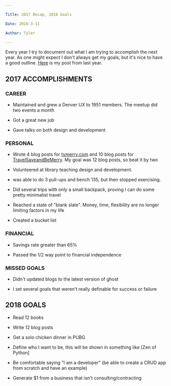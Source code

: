 ```yaml
---

Title: 2017 Recap, 2018 Goals

Date: 2018-3-11

Author: Tyler

---
```


Every year I try to document out what I am trying to accomplish the next year. As one might expect I don\'t always get my goals, but it\'s nice to have a good outline. [Here](http://tymerry.com/2016-accomplishments-and-2017-goals/) is my post from last year.

2017 ACCOMPLISHMENTS
--------------------

### CAREER

-   Maintained and grew a Denver UX to 1951 members. The meetup did two events a month

-   Got a great new job

-   Gave talks on both design and development

### PERSONAL

-   Wrote 4 blog posts for [tymerry.com](https://www.tymerry.com/2017-recap-2018-goals/tymerry.com) and 10 blog posts for [TravelSaveandBeMerry](http://travelsaveandbemerry.com/). My goal was 12 blog posts, so beat it by two

-   Volunteered at library teaching design and development.

-   was able to do 3 pull-ups and bench 135, but then stopped exercising.

-   Did several trips with only a small backpack, proving I can do some pretty minimalist travel

-   Reached a state of \"blank slate\". Money, time, flexibility are no longer limiting factors in my life

-   Created a bucket list

### FINANCIAL

-   Savings rate greater than 65%

-   Passed the 1/2 way point to financial independence

### MISSED GOALS

-   Didn\'t updated blogs to the latest version of ghost

-   I set several goals that weren\'t really definable for success or failure

2018 GOALS
----------

-   Read 12 books

-   Write 12 blog posts

-   Get a solo chicken dinner in PUBG

-   Define who I want to be, this will be shown in something like [Zen of Python]

-   Be comfortable saying \"I am a developer\" (be able to create a CRUD app from scratch and have an example)

-   Generate \$1 from a business that isn\'t consulting/contracting